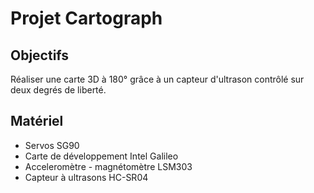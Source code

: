 # Projet Cartograph
## Objectifs
Réaliser une carte 3D à 180° grâce à un capteur d'ultrason contrôlé sur deux degrés de liberté. 

## Matériel 
 - Servos SG90 
 - Carte de développement Intel Galileo
 - Acceleromètre - magnétomètre LSM303 
 - Capteur à ultrasons HC-SR04
